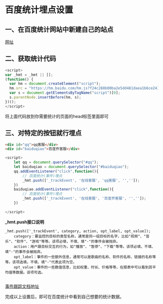 # 百度统计埋点设置

## 一、在百度统计网站中新建自己的站点
[网址](https://tongji.baidu.com)

## 二、获取统计代码

```js
<script>
var _hmt = _hmt || [];
(function() {
  var hm = document.createElement("script");
  hm.src = "https://hm.baidu.com/hm.js?f24c288b00ba2e5dd481daea1b6ce241";
  var s = document.getElementsByTagName("script")[0]; 
  s.parentNode.insertBefore(hm, s);
})();
</script>

```
将上面代码放到你需要统计的页面的head标签里面即可

## 三、对特定的按钮就行埋点

```html
<div id="qq">qq客服</div>
<div id="baiduqiao">百度乔客服</div>
```

```js
<script>
	let qq = document.querySelector("#qq");
	let baiduqiao = document.querySelector("#baiduqiao");
	qq.addEventListener("click",function(){
		// 百度统计(事件)埋点
		_hmt.push(['_trackEvent', '在线客服', 'qq客服', '','']);
	})
	baiduqiao.addEventListener("click",function(){
		// 百度统计(事件)埋点
		_hmt.push(['_trackEvent', '在线客服', '百度乔客服', '','']);
	})
	
</script>
```

**_hmt.push接口说明**
	
```
_hmt.push(['_trackEvent', category, action, opt_label, opt_value]);
	category：要监控的目标的类型名称，通常是同一组目标的名字，比如"视频"、"音乐"、"软件"、"游戏"等等。该项必填，不填、填"-"的事件会被抛弃。
	action：用户跟目标交互的行为，如"播放"、"暂停"、"下载"等等。该项必填，不填、填"-"的事件会被抛弃。
	opt_label：事件的一些额外信息，通常可以是歌曲的名称、软件的名称、链接的名称等等。该项选填，不填、填"-"代表此项为空。
	opt_value：事件的一些数值信息，比如权重、时长、价格等等，在报表中可以看到其平均值等数据。该项可选。
	
```
[事件跟踪文档地址](https://tongji.baidu.com/open/api/more?p=guide_trackEvent)

完成以上设置后，即可在百度统计中看到自己想要的统计数据。